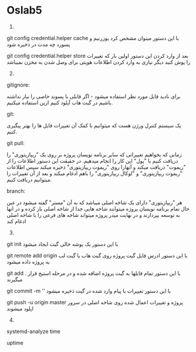 # Oslab5
1.
git config credential.helper cache با این دستور میتوان مشخص کرد یوزرنیم و پسورد چه مدت در ذخیره شود

git config credential.helper store بعد از وارد کردن این دستور اولین بار که تغییرات را پوش کنید دیگر نیازی به وارد کردن اطلاعات هویتی برای وصل شدن به مخزن نمیباشد

2.
gitignore:

برای نادید فایل مورد نظر استفاده میشود - اگر فایلی با پسوند خاصی را نیاز نداشته باشیم در گیت هاب آپلود کنیم ازین استفاده میکنیم.

git:

یک سیستم کنترل ورژن هست که میتوانیم با کمک آن تغییرات فایل ها را بهتر پیگیری کنیم.

git pull:

زمانی که بخواهیم تغییراتی که سایر برنامه نویسان پروژه بر روی یک "ریپازیتوری" را دریافت کنیم با "پول" این کار را انجام میدهیم. در حقیقت این دستور اطلاعات را از "ریموت" دریافت میکند و آنهارا روی "ریموت ریپازیتوری" ذخیره میکند سپس اطلاعات "ریموت ریپازیتوری" و "لوکال ریپازیتوری" را باهم ادغام میکند و بعد از آن تغییرات را میتوانیم دریافت کنیم.

branch:

هر "ریپازیتوری" دارای یک شاخه اصلی میباشد که به آن "مستر" گفته میشود در عین حال تمام برنامه نویسان پروژه میتوانند شاخه هایی جدا از شاخه اصلی باز کرده و در انها به توسعه بپردازند و در نهایت میدر پروژه میتواند شاخه های فرعی را با شاخه اصلی ادغام کند

3.
git init با این دستور یک پوشه خالی گیت ایجاد میشود

git remote add origin با این دستور ادرس فایل گیت پروژه روی گیت هاب یا گیت لب به پروژه داده میشود

git add . با این دستور تمام فایلها به گیت پروژه اضافه شده و در مرحله استیج قرار میگیرند

git commit -m '' با این دستور تغییرات با پیام وارد شده در گیت ذخیره میشود

git push -u origin master پروژه و تغییرات اعمال شده روی شاخه اصلی در سرور اپلود میشوند

4.
systemd-analyze time

uptime
